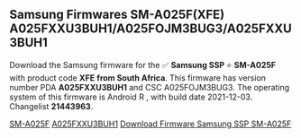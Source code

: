 <h2>Samsung Firmwares SM-A025F(XFE) A025FXXU3BUH1/A025FOJM3BUG3/A025FXXU3BUH1</h2>
Download the Samsung firmware for the ✅ <strong>Samsung SSP </strong> ⭐ <strong>SM-A025F</strong> with product code <strong>XFE</strong> <strong> from South Africa</strong>. This firmware has version number PDA <strong>A025FXXU3BUH1</strong> and CSC A025FOJM3BUG3. The operating system of this firmware is Android R , with build date 2021-12-03. Changelist <strong>21443963</strong>.


[SM-A025F](https://samfirm.shop/samsung/model/SM-A025F)
[A025FXXU3BUH1](https://samfirm.shop/samsung/pda/A025FXXU3BUH1)
[Download Firmware Samsung SSP SM-A025F](https://samfirm.shop/samsung/firmware/480140)
